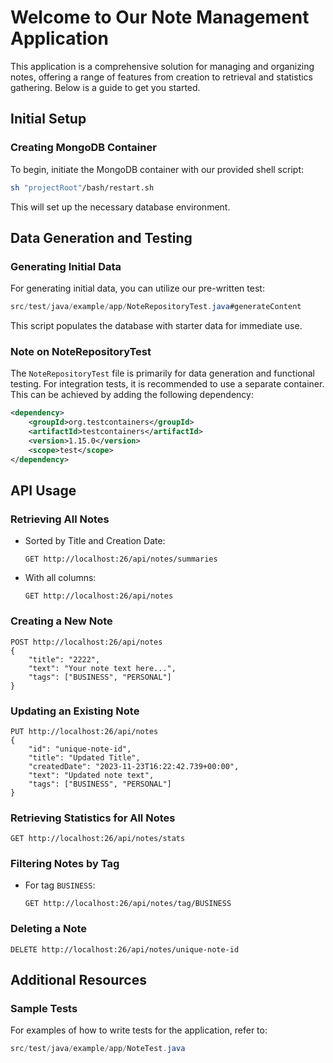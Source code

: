 
# Welcome to Our Note Management Application

This application is a comprehensive solution for managing and organizing notes, offering a range of features from creation to retrieval and statistics gathering. Below is a guide to get you started.

## Initial Setup

### Creating MongoDB Container
To begin, initiate the MongoDB container with our provided shell script:
```bash
sh "projectRoot"/bash/restart.sh
```
This will set up the necessary database environment.

## Data Generation and Testing

### Generating Initial Data
For generating initial data, you can utilize our pre-written test:
```java
src/test/java/example/app/NoteRepositoryTest.java#generateContent
```
This script populates the database with starter data for immediate use.

### Note on NoteRepositoryTest
The `NoteRepositoryTest` file is primarily for data generation and functional testing. For integration tests, it is recommended to use a separate container. This can be achieved by adding the following dependency:
```xml
<dependency>
    <groupId>org.testcontainers</groupId>
    <artifactId>testcontainers</artifactId>
    <version>1.15.0</version>
    <scope>test</scope>
</dependency>
```

## API Usage

### Retrieving All Notes
- Sorted by Title and Creation Date:
  ```http
  GET http://localhost:26/api/notes/summaries
  ```
- With all columns:
  ```http
  GET http://localhost:26/api/notes
  ```

### Creating a New Note
```http
POST http://localhost:26/api/notes
{
    "title": "2222",
    "text": "Your note text here...",
    "tags": ["BUSINESS", "PERSONAL"]
}
```

### Updating an Existing Note
```http
PUT http://localhost:26/api/notes
{
    "id": "unique-note-id",
    "title": "Updated Title",
    "createdDate": "2023-11-23T16:22:42.739+00:00",
    "text": "Updated note text",
    "tags": ["BUSINESS", "PERSONAL"]
}
```

### Retrieving Statistics for All Notes
```http
GET http://localhost:26/api/notes/stats
```

### Filtering Notes by Tag
- For tag `BUSINESS`:
  ```http
  GET http://localhost:26/api/notes/tag/BUSINESS
  ```

### Deleting a Note
```http
DELETE http://localhost:26/api/notes/unique-note-id
```

## Additional Resources

### Sample Tests
For examples of how to write tests for the application, refer to:
```java
src/test/java/example/app/NoteTest.java
```
